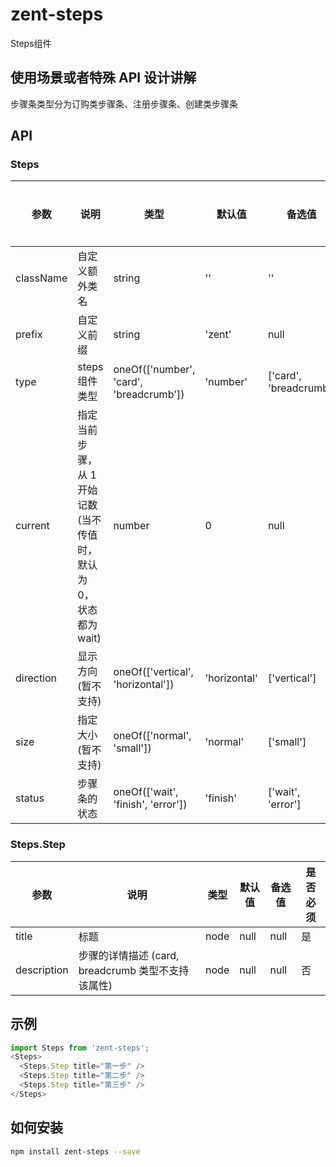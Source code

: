 # zent-steps

Steps组件

## 使用场景或者特殊 API 设计讲解

步骤条类型分为订购类步骤条、注册步骤条、创建类步骤条


## API

### Steps

| 参数 | 说明 | 类型 | 默认值 | 备选值 | 是否必须 |
|------|------|------|--------|--------|--------|
| className | 自定义额外类名 | string | '' | '' | 否 |
| prefix | 自定义前缀 | string | 'zent' | null | 否 |
| type | steps组件类型 | oneOf(['number', 'card', 'breadcrumb']) | 'number' | ['card', 'breadcrumb'] | 否 |
| current | 指定当前步骤，从 1 开始记数 (当不传值时，默认为 0， 状态都为 wait) | number | 0 | null | 否 |
| direction | 显示方向 (暂不支持) | oneOf(['vertical', 'horizontal']) | 'horizontal' | ['vertical'] | 否 |
| size | 指定大小 (暂不支持) | oneOf(['normal', 'small']) | 'normal' | ['small'] | 否 |
| status | 步骤条的状态 | oneOf(['wait', 'finish', 'error']) | 'finish' | ['wait', 'error'] | 否 |

### Steps.Step

| 参数 | 说明 | 类型 | 默认值 | 备选值 | 是否必须 |
|------|------|------|--------|--------|--------|
| title | 标题 | node | null | null | 是 |
| description | 步骤的详情描述 (card, breadcrumb 类型不支持该属性) | node | null | null | 否 |

## 示例

```javascript
import Steps from 'zent-steps';
<Steps>
  <Steps.Step title="第一步" />
  <Steps.Step title="第二步" />
  <Steps.Step title="第三步" />
</Steps>
```

## 如何安装

```bash
npm install zent-steps --save
```
